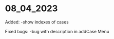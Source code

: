 # 08_04_2023

Added:
  -show indexes of cases
 
 Fixed bugs:
  -bug with description in addCase Menu
